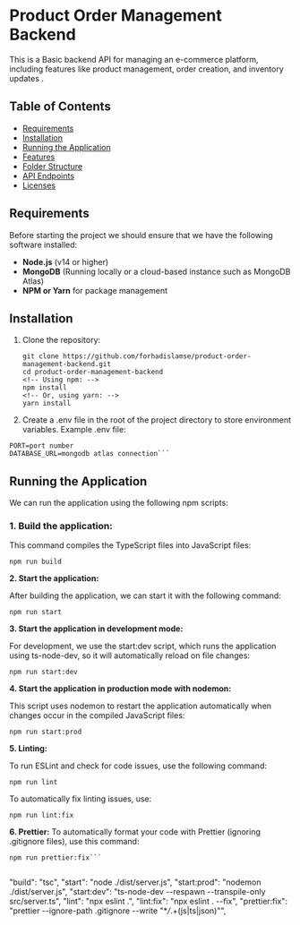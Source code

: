 # Product Order Management Backend

This is a Basic backend API for managing an e-commerce platform, including features like product management, order creation, and inventory updates .

## Table of Contents

- [Requirements](#requirements)
- [Installation](#installation)
- [Running the Application](#running-the-application)
- [Features](#features)
- [Folder Structure](#folder-structure)
- [API Endpoints](#api-endpoints)
- [Licenses](#licenses)

## Requirements

Before starting the project we should ensure that we have the following software installed:

- **Node.js** (v14 or higher)
- **MongoDB** (Running locally or a cloud-based instance such as MongoDB Atlas)
- **NPM or Yarn** for package management

## Installation

1. Clone the repository:

   ```
   git clone https://github.com/forhadislamse/product-order-management-backend.git
   cd product-order-management-backend
   <!-- Using npm: -->
   npm install
   <!-- Or, using yarn: -->
   yarn install
   ```

2. Create a .env file in the root of the project directory to store environment variables. Example .env file:

````
PORT=port number
DATABASE_URL=mongodb atlas connection```
````

## Running the Application

We can run the application using the following npm scripts:

### **1. Build the application:**

This command compiles the TypeScript files into JavaScript files:

```
npm run build
```

**2. Start the application:**

After building the application, we can start it with the following command:

```
npm run start
```

**3. Start the application in development mode:**

For development, we use the start:dev script, which runs the application using ts-node-dev, so it will automatically reload on file changes:

`npm run start:dev`

**4. Start the application in production mode with nodemon:**

This script uses nodemon to restart the application automatically when changes occur in the compiled JavaScript files:

```
npm run start:prod
```

**5. Linting:**

To run ESLint and check for code issues, use the following command:

`npm run lint`

To automatically fix linting issues, use:

`npm run lint:fix`

**6. Prettier:**
To automatically format your code with Prettier (ignoring .gitignore files), use this command:

````
npm run prettier:fix```


````

"build": "tsc",
"start": "node ./dist/server.js",
"start:prod": "nodemon ./dist/server.js",
"start:dev": "ts-node-dev --respawn --transpile-only src/server.ts",
"lint": "npx eslint .",
"lint:fix": "npx eslint . --fix",
"prettier:fix": "prettier --ignore-path .gitignore --write \"\*_/_.+(js|ts|json)\"",

```

```
